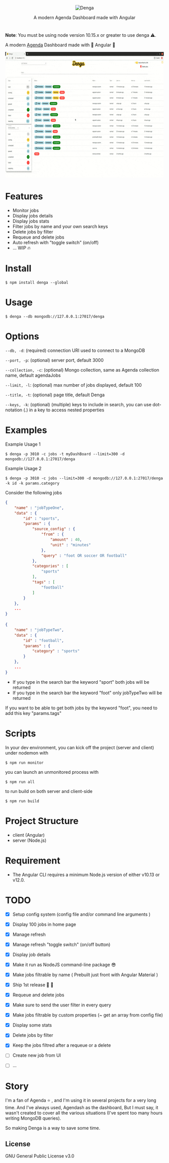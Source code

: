 
<p align="center">
  <img src="https://i.ibb.co/CH40LQv/Denga-Big.png" alt="Denga" height="150">
</p>
<p align="center">
A modern Agenda Dashboard made with Angular
</p>

# 
**Note**: You must be using node version 10.15.x or greater to use denga :warning:.

A modern [Agenda](https://github.com/agenda/agenda) Dashboard made with :balloon: Angular :tada:


<!-- ![](./demo.gif) -->

<p align="center">
  <img src="./demo.gif" alt="Denga" height="400">
</p>


# Features

* Monitor jobs
* Display jobs details
* Display jobs stats
* Filter jobs by name and your own search keys
* Delete jobs by filter
* Requeue and delete jobs 
* Auto refresh with "toggle switch" (on/off) 
* ... WIP :fire:

# Install

```console
$ npm install denga --global
```

# Usage

```console
$ denga --db mongodb://127.0.0.1:27017/denga 
```

# Options


`--db, -d`: (required) connection URI used to connect to a MongoDB

`--port, -p`: (optional) server port, default 3000


`--collection, -c`:	(optional) Mongo collection, same as Agenda collection name, default agendaJobs


`--limit, -l`:	(optional) max number of jobs displayed, default 100


`--title, -t`:	(optional) page title, default Denga

`--keys, -k`:	(optional) (multiple) keys to include in search, you can use dot-notation (.) in a key to access nested properties



# Examples

Example Usage 1

```console
$ denga -p 3010 -c jobs -t myDashBoard --limit=300 -d mongodb://127.0.0.1:27017/denga
```

Example Usage 2


```console
$ denga -p 3010 -c jobs --limit=300 -d mongodb://127.0.0.1:27017/denga -k id -k params.category
```

Consider the following jobs

```json
{
    "name" : "jobTypeOne",
    "data" : {
        "id" : "sports",
        "params" : {
            "source_config" : {
                "from" : {
                    "amount" : 40,
                    "unit" : "minutes"
                },
                "query" : "foot OR soccer OR football"
            },
            "categories" : [ 
                "sports"
            ],
            "tags" : [ 
                "football"
            ]
        }
    },
    ...
}

{
    "name" : "jobTypeTwo",
    "data" : {
        "id" : "football",
        "params" : {
            "category" : "sports"
        }
    },
    ...
}

```


* If you type in the search bar the keyword "sport" both jobs will be returned
* If you type in the search bar the keyword "foot" only jobTypeTwo will be returned

If you want to be able to get both jobs by the keyword "foot", you need to add this key "params.tags" 



# Scripts
In your dev environment, you can kick off the project (server and client) under nodemon with 

```console
$ npm run monitor
```

you can launch an unmonitored process with 
```console
$ npm run all
```

to run build on both server and client-side
```console
$ npm run build 
```

# Project Structure

* client (Angular)
* server (Node.js)

# Requirement
* The Angular CLI requires a minimum Node.js version of either v10.13 or v12.0.


# TODO

- [x] Setup config system (config file and/or command line arguments )
- [x] Display 100 jobs in home page
- [x] Manage refresh
- [x] Manage refresh "toggle switch" (on/off button) 
- [x] Display job details
- [x] Make it run as NodeJS command-line package :sunglasses:
- [x] Make jobs filtrable by name ( Prebuilt just front with Angular Material )
- [x] Ship 1st release :pray: :rocket:
- [x] Requeue and delete jobs
- [x] Make sure to send the user filter in every query
- [x] Make jobs filtrable by custom properties (~ get an array from config file)
- [x] Display some stats
- [x] Delete jobs by filter
- [x] Keep the jobs filtred after a requeue or a delete
- [ ] Create new job from UI
- [ ] ...


# Story
I'm a fan of Agenda :star: , and I'm using it in several projects for a very long time. And I've always used, Agendash as the dashboard, But I must say, it wasn't created to cover all the various situations (I've spent too many hours writing MongoDB queries). 

So making Denga is a way to save some time.

## License
GNU General Public License v3.0